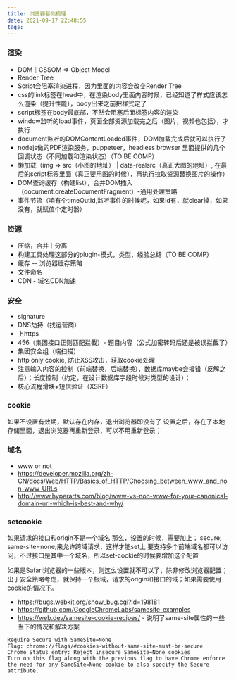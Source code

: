 ```yaml
---
title: 浏览器基础梳理
date: 2021-09-17 22:48:55
tags:
---
```

### 渲染
- DOM｜CSSOM => Object Model
- Render Tree
- Script会阻塞渲染进程，因为里面的内容会改变Render Tree
- css的link标签在head中，在渲染body里面内容时候，已经知道了样式应该怎么渲染（提升性能），body出来之前把样式定了
- script标签在body最底部，不然会阻塞后面标签内容的渲染
- window监听的load事件，页面全部资源加载完之后（图片，视频也包括），才执行
- document监听的DOMContentLoaded事件，DOM加载完成后就可以执行了
- nodejs做的PDF渲染服务，puppeteer，headless browser 里面提供的几个回调状态（不同加载和渲染状态）（TO BE COMP）
- 懒加载（img => src（小图的地址） | data-realsrc（真正大图的地址）, 在最后的script标签里面（真正要用图的时候），再执行拉取资源替换图片的操作）
- DOM查询缓存（构建list），合并DOM插入（document.createDocumentFragment）-通用处理策略
- 事件节流（咱有个timeOutId,监听事件的时候呢，如果id有，就clear掉，如果没有，就赋值个定时器）

### 资源
- 压缩，合并｜分离
 - 构建工具处理这部分的plugin-模式，类型，经验总结（TO BE COMP）
- 缓存 -- 浏览器缓存策略
 - 文件命名
- CDN - 域名CDN加速

### 安全
- signature
- DNS劫持（找运营商）
- 上https
- 456（集团接口正则匹配拦截）- 题目内容（公式加密转码后还是被误拦截了）
- 集团安全组（端扫描）
- http only cookie, 防止XSS攻击，获取cookie处理
- 注意输入内容的控制（前端替换，后端替换），数据库maybe会报错（反解之后）；长度控制（约定，在设计数据库字段时候对类型的设计）；
- 核心流程滑块+短信验证（XSRF）

### cookie
如果不设置有效期，默认存在内存，退出浏览器即没有了
设置之后，存在了本地存储里面，退出浏览器再重新登录，可以不用重新登录；

### 域名
- www or not
- https://developer.mozilla.org/zh-CN/docs/Web/HTTP/Basics_of_HTTP/Choosing_between_www_and_non-www_URLs
- http://www.hyperarts.com/blog/www-vs-non-www-for-your-canonical-domain-url-which-is-best-and-why/

### setcookie
如果请求的接口和origin不是一个域名
那么，设置的时候，需要加上； secure; same-site=none;来允许跨域请求，这样才能set上
要支持多个前端域名都可以访问，不过接口是其中一个域名，所以set-cookie的时候要增加这个配置

如果是Safari浏览器的一些版本，则这么设置就不可以了，除非修改浏览器配置；出于安全策略考虑，就保持一个根域，请求的origin和接口的域；如果需要使用cookie的情况下。
- https://bugs.webkit.org/show_bug.cgi?id=198181
- https://github.com/GoogleChromeLabs/samesite-examples
- https://web.dev/samesite-cookie-recipes/ - 说明了same-site属性的一些当下的情况和解决方案
```
Require Secure with SameSite=None
Flag: chrome://flags/#cookies-without-same-site-must-be-secure
Chrome Status entry: Reject insecure SameSite=None cookies
Turn on this flag along with the previous flag to have Chrome enforce the need for any SameSite=None cookie to also specify the Secure attribute.
```